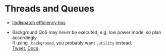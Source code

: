 # Threads and Queues

- [libdispatch efficiency tips](
https://gist.github.com/tclementdev/6af616354912b0347cdf6db159c37057)

- Background QoS may *never* be executed, e.g. low power mode, so plan accordingly.<br>
If using `.background`, you probably want `.utility` instead.<br>
[Tweet](https://twitter.com/gregheo/status/1001501337907970048), [Docs](https://developer.apple.com/library/content/documentation/Performance/Conceptual/EnergyGuide-iOS/PrioritizeWorkWithQoS.html)
